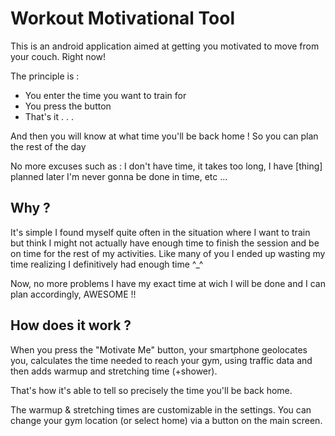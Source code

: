 # Workout Motivational Tool

This is an android application aimed at getting you motivated to move from your couch. Right now!

The principle is :
- You enter the time you want to train for 
- You press the button
- That's it . . .

And then you will know at what time you'll be back home ! So you can plan the rest of the day

No more excuses such as : I don't have time, it takes too long, I have [thing] planned later I'm never gonna be done in time, etc ...

## Why ?
It's simple I found myself quite often in the situation where I want to train but think I might not actually have enough time to finish the session and be on time for the rest of my activities.
Like many of you I ended up wasting my time realizing I definitively had enough time ^_^

Now, no more problems I have my exact time at wich I will be done and I can plan accordingly, AWESOME !!

## How does it work ?
When you press the "Motivate Me" button, your smartphone geolocates you, calculates the time needed to reach your gym, using traffic data and then adds warmup and stretching time (+shower).

That's how it's able to tell so precisely the time you'll be back home.

The warmup & stretching times are customizable in the settings.
You can change your gym location (or select home) via a button on the main screen.
